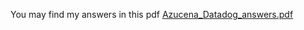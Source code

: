 You may find my answers in this pdf
[Azucena_Datadog_answers.pdf](https://github.com/aaragonb/hiring-engineers/files/8364239/Azucena_Datadog_answers.pdf)
